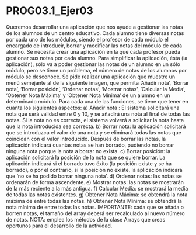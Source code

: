 # PROG03.1_Ejer03
Queremos desarrollar una aplicación que nos ayude a gestionar las notas de los alumnos de
un centro educativo. Cada alumno tiene diversas notas por cada uno de los módulos, siendo
el profesor de cada módulo el encargado de introducir, borrar y modificar las notas del
módulo de cada alumno. Se necesita crear una aplicación en la que cada profesor pueda
gestionar sus notas por cada alumno. Para simplificar la aplicación, ésta (la aplicación), sólo
va a poder gestionar las notas de un alumno en un sólo módulo, pero se tiene un problema,
el número de notas de los alumnos por módulo se desconoce.
Se pide realizar una aplicación que muestre un menú semejante al de la siguiente imagen,
que permita ‘Añadir nota’, ‘Borrar nota’, ‘Borrar posición’, ‘Ordenar notas’, ‘Mostrar
notas’, ‘Calcular la Media’, ‘Obtener Nota Máxima’ y ‘Obtener Nota Mínima’ de un alumno
en un determinado módulo.
Para cada una de las funciones, se tiene que tener en cuanta los siguientes aspectos:
a) Añadir nota : El sistema solicitará una nota que será validad entre 0 y 10, y se añadirá
una nota al final de todas las notas. Si la nota no es correcta, el sistema volverá a
solicitar la nota hasta que la nota introducida sea correcta.
b) Borrar nota: la aplicación solicitará que se introduzca el valor de una nota y se
eliminará todas las notas que coincidan con el valor introducido. Después de borrar
las notas, la aplicación indicará cuantas notas se han borrado, pudiendo no borrar
ninguna nota porque la nota a borrar no exista.
c) Borrar posición: la aplicación solicitará la posición de la nota que se quiere borrar. La
aplicación indicará si el borrado tuvo éxito (la posición existe y se ha borrado), o por
el contrario, si la posición no existe, la aplicación indicará que ‘no se ha podido borrar
ninguna nota’.
d) Ordenar notas: las notas se ordenarán de forma ascendente.
e) Mostrar notas: las notas se mostrarán de la más reciente a la más antigua.
f) Calcular Media: se mostrará la media de todas las notas existentes.
g) Obtener Nota Máxima: se obtendrá la nota máxima de entre todas las notas.
h) Obtener Nota Mínima: se obtendrá la nota mínima de entre todas las notas.
IMPORTANTE: cada que se añada o borren notas, el tamaño del array deberá ser
recalculado al nuevo número de notas.
NOTA: emplea los métodos de la clase Arrays que creas oportunos para el desarrollo
de la actividad.

